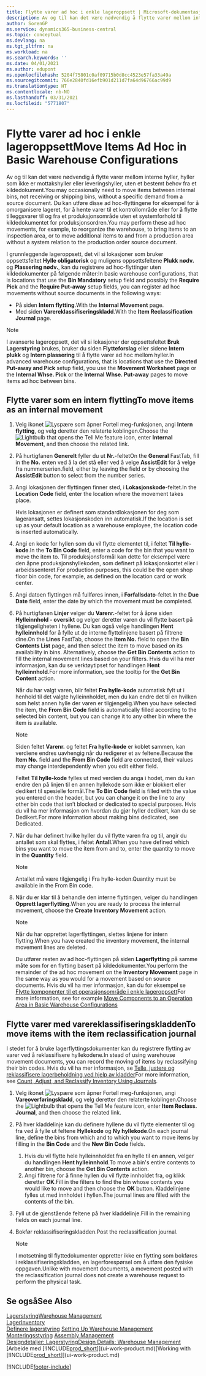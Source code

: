 ```yaml
---
title: Flytte varer ad hoc i enkle lageroppsett | Microsoft-dokumentasjon
description: Av og til kan det være nødvendig å flytte varer mellom interne hyller, hyller som ikke er mottakshyller eller leveringshyller, uten et bestemt behov fra et kildedokument. Du kan utføre disse ad hoc-flyttingene for eksempel for å omorganisere lageret, for å hente varer til et kontrollområde eller for å flytte tilleggsvarer til og fra et produksjonsområde uten et systemforhold til kildedokumentet for produksjonsordren.
author: SorenGP
ms.service: dynamics365-business-central
ms.topic: conceptual
ms.devlang: na
ms.tgt_pltfrm: na
ms.workload: na
ms.search.keywords: ''
ms.date: 04/01/2021
ms.author: edupont
ms.openlocfilehash: 5204f75801c0af09715b0d8cc4523e57fa33a49a
ms.sourcegitcommit: 766e2840fd16efb901d211d7fa64d96766ac99d9
ms.translationtype: HT
ms.contentlocale: nb-NO
ms.lasthandoff: 03/31/2021
ms.locfileid: "5771807"
---
```

# <a name="move-items-ad-hoc-in-basic-warehouse-configurations"></a><span data-ttu-id="54f64-104">Flytte varer ad hoc i enkle lageroppsett</span><span class="sxs-lookup"><span data-stu-id="54f64-104">Move Items Ad Hoc in Basic Warehouse Configurations</span></span>
<span data-ttu-id="54f64-105">Av og til kan det være nødvendig å flytte varer mellom interne hyller, hyller som ikke er mottakshyller eller leveringshyller, uten et bestemt behov fra et kildedokument.</span><span class="sxs-lookup"><span data-stu-id="54f64-105">You may occasionally need to move items between internal bins, not receiving or shipping bins, without a specific demand from a source document.</span></span> <span data-ttu-id="54f64-106">Du kan utføre disse ad hoc-flyttingene for eksempel for å omorganisere lageret, for å hente varer til et kontrollområde eller for å flytte tilleggsvarer til og fra et produksjonsområde uten et systemforhold til kildedokumentet for produksjonsordren.</span><span class="sxs-lookup"><span data-stu-id="54f64-106">You may perform these ad hoc movements, for example, to reorganize the warehouse, to bring items to an inspection area, or to move additional items to and from a production area without a system relation to the production order source document.</span></span>  

<span data-ttu-id="54f64-107">I grunnleggende lageroppsett, det vil si lokasjoner som bruker oppsettsfeltet **Hylle obligatorisk** og muligens oppsettsfeltene **Plukk nødv.** og **Plassering nødv.**, kan du registrere ad hoc-flyttinger uten kildedokumenter på følgende måter:</span><span class="sxs-lookup"><span data-stu-id="54f64-107">In basic warehouse configurations, that is locations that use the **Bin Mandatory** setup field and possibly the **Require Pick** and the **Require Put-away** setup fields, you can register ad hoc movements without source documents in the following ways:</span></span>  

- <span data-ttu-id="54f64-108">På siden **Intern flytting**.</span><span class="sxs-lookup"><span data-stu-id="54f64-108">With the **Internal Movement** page.</span></span>  
- <span data-ttu-id="54f64-109">Med siden **Varereklassifiseringskladd**.</span><span class="sxs-lookup"><span data-stu-id="54f64-109">With the **Item Reclassification Journal** page.</span></span>  

> [!NOTE]  
>  <span data-ttu-id="54f64-110">I avanserte lageroppsett, det vil si lokasjoner der oppsettsfeltet **Bruk Lagerstyring** brukes, bruker du siden **Flytteforslag** eller sidene **Intern plukk** og **Intern plassering** til å flytte varer ad hoc mellom hyller.</span><span class="sxs-lookup"><span data-stu-id="54f64-110">In advanced warehouse configurations, that is locations that use the **Directed Put-away and Pick** setup field, you use the **Movement Worksheet** page or the **Internal Whse. Pick** or the **Internal Whse. Put-away** pages to move items ad hoc between bins.</span></span>  

## <a name="to-move-items-as-an-internal-movement"></a><span data-ttu-id="54f64-111">Flytte varer som en intern flytting</span><span class="sxs-lookup"><span data-stu-id="54f64-111">To move items as an internal movement</span></span>  
1.  <span data-ttu-id="54f64-112">Velg ikonet ![Lyspære som åpner Fortell meg-funksjonen](media/ui-search/search_small.png "Fortell hva du vil gjøre"), angi **Intern flytting**, og velg deretter den relaterte koblingen.</span><span class="sxs-lookup"><span data-stu-id="54f64-112">Choose the ![Lightbulb that opens the Tell Me feature](media/ui-search/search_small.png "Tell me what you want to do") icon, enter **Internal Movement**, and then choose the related link.</span></span>  
2.  <span data-ttu-id="54f64-113">På hurtigfanen **Generelt** fyller du ut **Nr.**-feltet</span><span class="sxs-lookup"><span data-stu-id="54f64-113">On the **General** FastTab, fill in the **No.**</span></span> <span data-ttu-id="54f64-114">enten ved å la det stå eller ved å velge **AssistEdit** for å velge fra nummerserien.</span><span class="sxs-lookup"><span data-stu-id="54f64-114">field, either by leaving the field or by choosing the **AssistEdit** button to select from the number series.</span></span>  
3.  <span data-ttu-id="54f64-115">Angi lokasjonen der flyttingen finner sted, i **Lokasjonskode**-feltet.</span><span class="sxs-lookup"><span data-stu-id="54f64-115">In the **Location Code** field, enter the location where the movement takes place.</span></span>  

    <span data-ttu-id="54f64-116">Hvis lokasjonen er definert som standardlokasjonen for deg som lageransatt, settes lokasjonskoden inn automatisk.</span><span class="sxs-lookup"><span data-stu-id="54f64-116">If the location is set up as your default location as a warehouse employee, the location code is inserted automatically.</span></span>  
4.  <span data-ttu-id="54f64-117">Angi en kode for hyllen som du vil flytte elementet til, i feltet **Til hylle-kode**.</span><span class="sxs-lookup"><span data-stu-id="54f64-117">In the **To Bin Code** field, enter a code for the bin that you want to move the item to.</span></span> <span data-ttu-id="54f64-118">Til produksjonsformål kan dette for eksempel være den åpne produksjonshyllekoden, som definert på lokasjonskortet eller i arbeidssenteret.</span><span class="sxs-lookup"><span data-stu-id="54f64-118">For production purposes, this could be the open shop floor bin code, for example, as defined on the location card or work center.</span></span>  
5.  <span data-ttu-id="54f64-119">Angi datoen flyttingen må fullføres innen, i **Forfallsdato**-feltet.</span><span class="sxs-lookup"><span data-stu-id="54f64-119">In the **Due Date** field, enter the date by which the movement must be completed.</span></span>  
6.  <span data-ttu-id="54f64-120">På hurtigfanen **Linjer** velger du **Varenr.**-feltet for å åpne siden **Hylleinnhold - oversikt** og velger deretter varen du vil flytte basert på tilgjengeligheten i hyllene. Du kan også velge handlingen **Hent hylleinnhold** for å fylle ut de interne flyttelinjene basert på filtrene dine.</span><span class="sxs-lookup"><span data-stu-id="54f64-120">On the **Lines** FastTab, choose the **Item No.** field to open the **Bin Contents List** page, and then select the item to move based on its availability in bins. Alternatively, choose the **Get Bin Contents** action to fill the internal movement lines based on your filters.</span></span> <span data-ttu-id="54f64-121">Hvis du vil ha mer informasjon, kan du se verktøytipset for handlingen **Hent hylleinnhold**.</span><span class="sxs-lookup"><span data-stu-id="54f64-121">For more information, see the tooltip for the **Get Bin Content** action.</span></span>   

    <span data-ttu-id="54f64-122">Når du har valgt varen, blir feltet **Fra hylle-kode** automatisk fylt ut i henhold til det valgte hylleinnholdet, men du kan endre det til en hvilken som helst annen hylle der varen er tilgjengelig.</span><span class="sxs-lookup"><span data-stu-id="54f64-122">When you have selected the item, the **From Bin Code** field is automatically filled according to the selected bin content, but you can change it to any other bin where the item is available.</span></span>  

    > [!NOTE]  
    >  <span data-ttu-id="54f64-123">Siden feltet **Varenr.** og feltet **Fra hylle-kode** er koblet sammen, kan verdiene endres uavhengig når du redigerer et av feltene.</span><span class="sxs-lookup"><span data-stu-id="54f64-123">Because the **Item No.** field and the **From Bin Code** field are connected, their values may change interdependently when you edit either field.</span></span>  

    <span data-ttu-id="54f64-124">Feltet **Til hylle-kode** fylles ut med verdien du anga i hodet, men du kan endre den på linjen til en annen hyllekode som ikke er blokkert eller dedikert til spesielle formål.</span><span class="sxs-lookup"><span data-stu-id="54f64-124">The **To Bin Code** field is filled with the value you entered on the header, but you can change it on the line to any other bin code that isn’t blocked or dedicated to special purposes.</span></span> <span data-ttu-id="54f64-125">Hvis du vil ha mer informasjon om hvordan du gjør hyller dedikert, kan du se Dedikert.</span><span class="sxs-lookup"><span data-stu-id="54f64-125">For more information about making bins dedicated, see Dedicated.</span></span>  
7.  <span data-ttu-id="54f64-126">Når du har definert hvilke hyller du vil flytte varen fra og til, angir du antallet som skal flyttes, i feltet **Antall**.</span><span class="sxs-lookup"><span data-stu-id="54f64-126">When you have defined which bins you want to move the item from and to, enter the quantity to move in the **Quantity** field.</span></span>  

    > [!NOTE]  
    >  <span data-ttu-id="54f64-127">Antallet må være tilgjengelig i Fra hylle-koden.</span><span class="sxs-lookup"><span data-stu-id="54f64-127">Quantity must be available in the From Bin code.</span></span>  

8.  <span data-ttu-id="54f64-128">Når du er klar til å behandle den interne flyttingen, velger du handlingen **Opprett lagerflytting**.</span><span class="sxs-lookup"><span data-stu-id="54f64-128">When you are ready to process the internal movement, choose the **Create Inventory Movement** action.</span></span>  

    > [!NOTE]  
    >  <span data-ttu-id="54f64-129">Når du har opprettet lagerflyttingen, slettes linjene for intern flytting.</span><span class="sxs-lookup"><span data-stu-id="54f64-129">When you have created the inventory movement, the internal movement lines are deleted.</span></span>  

    <span data-ttu-id="54f64-130">Du utfører resten av ad hoc-flyttingen på siden **Lagerflytting** på samme måte som for en flytting basert på kildedokumenter.</span><span class="sxs-lookup"><span data-stu-id="54f64-130">You perform the remainder of the ad hoc movement on the **Inventory Movement** page in the same way as you would for a movement based on source documents.</span></span> <span data-ttu-id="54f64-131">Hvis du vil ha mer informasjon, kan du for eksempel se [Flytte komponenter til et operasjonsområde i enkle lageroppsett](warehouse-how-to-move-components-to-an-operation-area-in-basic-warehousing.md)</span><span class="sxs-lookup"><span data-stu-id="54f64-131">For more information, see for example [Move Components to an Operation Area in Basic Warehouse Configurations](warehouse-how-to-move-components-to-an-operation-area-in-basic-warehousing.md)</span></span>  

## <a name="to-move-items-with-the-item-reclassification-journal"></a><span data-ttu-id="54f64-132">Flytte varer med varereklassifiseringskladden</span><span class="sxs-lookup"><span data-stu-id="54f64-132">To move items with the item reclassification journal</span></span>
<span data-ttu-id="54f64-133">I stedet for å bruke lagerflyttingsdokumenter kan du registrere flytting av varer ved å reklassifisere hyllekodene.</span><span class="sxs-lookup"><span data-stu-id="54f64-133">In stead of using warehouse movement documents, you can record the moving of items by reclassifying their bin codes.</span></span> <span data-ttu-id="54f64-134">Hvis du vil ha mer informasjon, se [Telle, justere og reklassifisere lagerbeholdning ved hjelp av kladder](inventory-how-count-adjust-reclassify.md)</span><span class="sxs-lookup"><span data-stu-id="54f64-134">For more information, see [Count, Adjust, and Reclassify Inventory Using Journals](inventory-how-count-adjust-reclassify.md).</span></span>   
1.  <span data-ttu-id="54f64-135">Velg ikonet ![Lyspære som åpner Fortell meg-funksjonen](media/ui-search/search_small.png "Fortell hva du vil gjøre"), angi **Vareoverføringskladd**, og velg deretter den relaterte koblingen.</span><span class="sxs-lookup"><span data-stu-id="54f64-135">Choose the ![Lightbulb that opens the Tell Me feature](media/ui-search/search_small.png "Tell me what you want to do") icon, enter **Item Reclass. Journal**, and then choose the related link.</span></span>  
2.  <span data-ttu-id="54f64-136">På hver kladdelinje kan du definere hyllene du vil flytte elementer til og fra ved å fylle ut feltene **Hyllekode** og **Ny hyllekode**.</span><span class="sxs-lookup"><span data-stu-id="54f64-136">On each journal line, define the bins from which and to which you want to move items by filling in the **Bin Code** and the **New Bin Code** fields.</span></span>  

    1.  <span data-ttu-id="54f64-137">Hvis du vil flytte hele hylleinnholdet fra en hylle til en annen, velger du handlingen **Hent hylleinnhold**.</span><span class="sxs-lookup"><span data-stu-id="54f64-137">To move a bin's entire contents to another bin, choose the **Get Bin Contents** action.</span></span>  
    2.  <span data-ttu-id="54f64-138">Angi filtrene for å finne hyllen du vil flytte innholdet fra, og klikk deretter **OK**.</span><span class="sxs-lookup"><span data-stu-id="54f64-138">Fill in the filters to find the bin whose contents you would like to move and then choose the **OK** button.</span></span> <span data-ttu-id="54f64-139">Kladdelinjene fylles ut med innholdet i hyllen.</span><span class="sxs-lookup"><span data-stu-id="54f64-139">The journal lines are filled with the contents of the bin.</span></span>  
3.  <span data-ttu-id="54f64-140">Fyll ut de gjenstående feltene på hver kladdelinje.</span><span class="sxs-lookup"><span data-stu-id="54f64-140">Fill in the remaining fields on each journal line.</span></span>   
4.  <span data-ttu-id="54f64-141">Bokfør reklassifiseringskladden.</span><span class="sxs-lookup"><span data-stu-id="54f64-141">Post the reclassification journal.</span></span>  

    > [!NOTE]  
    >  <span data-ttu-id="54f64-142">I motsetning til flyttedokumenter oppretter ikke en flytting som bokføres i reklassifiseringskladden, en lagerforespørsel om å utføre den fysiske oppgaven.</span><span class="sxs-lookup"><span data-stu-id="54f64-142">Unlike with movement documents, a movement posted with the reclassification journal does not create a warehouse request to perform the physical task.</span></span>  

## <a name="see-also"></a><span data-ttu-id="54f64-143">Se også</span><span class="sxs-lookup"><span data-stu-id="54f64-143">See Also</span></span>  
[<span data-ttu-id="54f64-144">Lagerstyring</span><span class="sxs-lookup"><span data-stu-id="54f64-144">Warehouse Management</span></span>](warehouse-manage-warehouse.md)  
[<span data-ttu-id="54f64-145">Lager</span><span class="sxs-lookup"><span data-stu-id="54f64-145">Inventory</span></span>](inventory-manage-inventory.md)  
<span data-ttu-id="54f64-146">[Definere lagerstyring](warehouse-setup-warehouse.md)   </span><span class="sxs-lookup"><span data-stu-id="54f64-146">[Setting Up Warehouse Management](warehouse-setup-warehouse.md)   </span></span>  
<span data-ttu-id="54f64-147">[Monteringsstyring](assembly-assemble-items.md)  </span><span class="sxs-lookup"><span data-stu-id="54f64-147">[Assembly Management](assembly-assemble-items.md)  </span></span>  
[<span data-ttu-id="54f64-148">Designdetaljer: Lagerstyring</span><span class="sxs-lookup"><span data-stu-id="54f64-148">Design Details: Warehouse Management</span></span>](design-details-warehouse-management.md)  
<span data-ttu-id="54f64-149">[Arbeide med [!INCLUDE[prod_short](includes/prod_short.md)]](ui-work-product.md)</span><span class="sxs-lookup"><span data-stu-id="54f64-149">[Working with [!INCLUDE[prod_short](includes/prod_short.md)]](ui-work-product.md)</span></span>


[!INCLUDE[footer-include](includes/footer-banner.md)]